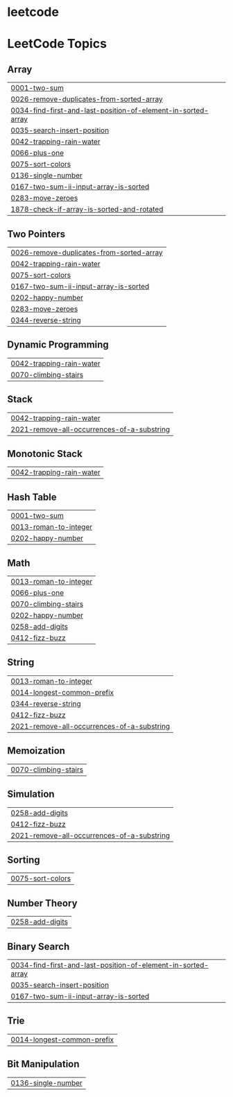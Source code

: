# leetcode
<!---LeetCode Topics Start-->
# LeetCode Topics
## Array
|  |
| ------- |
| [0001-two-sum](https://github.com/thejathangavel/leetcode/tree/master/0001-two-sum) |
| [0026-remove-duplicates-from-sorted-array](https://github.com/thejathangavel/leetcode/tree/master/0026-remove-duplicates-from-sorted-array) |
| [0034-find-first-and-last-position-of-element-in-sorted-array](https://github.com/thejathangavel/leetcode/tree/master/0034-find-first-and-last-position-of-element-in-sorted-array) |
| [0035-search-insert-position](https://github.com/thejathangavel/leetcode/tree/master/0035-search-insert-position) |
| [0042-trapping-rain-water](https://github.com/thejathangavel/leetcode/tree/master/0042-trapping-rain-water) |
| [0066-plus-one](https://github.com/thejathangavel/leetcode/tree/master/0066-plus-one) |
| [0075-sort-colors](https://github.com/thejathangavel/leetcode/tree/master/0075-sort-colors) |
| [0136-single-number](https://github.com/thejathangavel/leetcode/tree/master/0136-single-number) |
| [0167-two-sum-ii-input-array-is-sorted](https://github.com/thejathangavel/leetcode/tree/master/0167-two-sum-ii-input-array-is-sorted) |
| [0283-move-zeroes](https://github.com/thejathangavel/leetcode/tree/master/0283-move-zeroes) |
| [1878-check-if-array-is-sorted-and-rotated](https://github.com/thejathangavel/leetcode/tree/master/1878-check-if-array-is-sorted-and-rotated) |
## Two Pointers
|  |
| ------- |
| [0026-remove-duplicates-from-sorted-array](https://github.com/thejathangavel/leetcode/tree/master/0026-remove-duplicates-from-sorted-array) |
| [0042-trapping-rain-water](https://github.com/thejathangavel/leetcode/tree/master/0042-trapping-rain-water) |
| [0075-sort-colors](https://github.com/thejathangavel/leetcode/tree/master/0075-sort-colors) |
| [0167-two-sum-ii-input-array-is-sorted](https://github.com/thejathangavel/leetcode/tree/master/0167-two-sum-ii-input-array-is-sorted) |
| [0202-happy-number](https://github.com/thejathangavel/leetcode/tree/master/0202-happy-number) |
| [0283-move-zeroes](https://github.com/thejathangavel/leetcode/tree/master/0283-move-zeroes) |
| [0344-reverse-string](https://github.com/thejathangavel/leetcode/tree/master/0344-reverse-string) |
## Dynamic Programming
|  |
| ------- |
| [0042-trapping-rain-water](https://github.com/thejathangavel/leetcode/tree/master/0042-trapping-rain-water) |
| [0070-climbing-stairs](https://github.com/thejathangavel/leetcode/tree/master/0070-climbing-stairs) |
## Stack
|  |
| ------- |
| [0042-trapping-rain-water](https://github.com/thejathangavel/leetcode/tree/master/0042-trapping-rain-water) |
| [2021-remove-all-occurrences-of-a-substring](https://github.com/thejathangavel/leetcode/tree/master/2021-remove-all-occurrences-of-a-substring) |
## Monotonic Stack
|  |
| ------- |
| [0042-trapping-rain-water](https://github.com/thejathangavel/leetcode/tree/master/0042-trapping-rain-water) |
## Hash Table
|  |
| ------- |
| [0001-two-sum](https://github.com/thejathangavel/leetcode/tree/master/0001-two-sum) |
| [0013-roman-to-integer](https://github.com/thejathangavel/leetcode/tree/master/0013-roman-to-integer) |
| [0202-happy-number](https://github.com/thejathangavel/leetcode/tree/master/0202-happy-number) |
## Math
|  |
| ------- |
| [0013-roman-to-integer](https://github.com/thejathangavel/leetcode/tree/master/0013-roman-to-integer) |
| [0066-plus-one](https://github.com/thejathangavel/leetcode/tree/master/0066-plus-one) |
| [0070-climbing-stairs](https://github.com/thejathangavel/leetcode/tree/master/0070-climbing-stairs) |
| [0202-happy-number](https://github.com/thejathangavel/leetcode/tree/master/0202-happy-number) |
| [0258-add-digits](https://github.com/thejathangavel/leetcode/tree/master/0258-add-digits) |
| [0412-fizz-buzz](https://github.com/thejathangavel/leetcode/tree/master/0412-fizz-buzz) |
## String
|  |
| ------- |
| [0013-roman-to-integer](https://github.com/thejathangavel/leetcode/tree/master/0013-roman-to-integer) |
| [0014-longest-common-prefix](https://github.com/thejathangavel/leetcode/tree/master/0014-longest-common-prefix) |
| [0344-reverse-string](https://github.com/thejathangavel/leetcode/tree/master/0344-reverse-string) |
| [0412-fizz-buzz](https://github.com/thejathangavel/leetcode/tree/master/0412-fizz-buzz) |
| [2021-remove-all-occurrences-of-a-substring](https://github.com/thejathangavel/leetcode/tree/master/2021-remove-all-occurrences-of-a-substring) |
## Memoization
|  |
| ------- |
| [0070-climbing-stairs](https://github.com/thejathangavel/leetcode/tree/master/0070-climbing-stairs) |
## Simulation
|  |
| ------- |
| [0258-add-digits](https://github.com/thejathangavel/leetcode/tree/master/0258-add-digits) |
| [0412-fizz-buzz](https://github.com/thejathangavel/leetcode/tree/master/0412-fizz-buzz) |
| [2021-remove-all-occurrences-of-a-substring](https://github.com/thejathangavel/leetcode/tree/master/2021-remove-all-occurrences-of-a-substring) |
## Sorting
|  |
| ------- |
| [0075-sort-colors](https://github.com/thejathangavel/leetcode/tree/master/0075-sort-colors) |
## Number Theory
|  |
| ------- |
| [0258-add-digits](https://github.com/thejathangavel/leetcode/tree/master/0258-add-digits) |
## Binary Search
|  |
| ------- |
| [0034-find-first-and-last-position-of-element-in-sorted-array](https://github.com/thejathangavel/leetcode/tree/master/0034-find-first-and-last-position-of-element-in-sorted-array) |
| [0035-search-insert-position](https://github.com/thejathangavel/leetcode/tree/master/0035-search-insert-position) |
| [0167-two-sum-ii-input-array-is-sorted](https://github.com/thejathangavel/leetcode/tree/master/0167-two-sum-ii-input-array-is-sorted) |
## Trie
|  |
| ------- |
| [0014-longest-common-prefix](https://github.com/thejathangavel/leetcode/tree/master/0014-longest-common-prefix) |
## Bit Manipulation
|  |
| ------- |
| [0136-single-number](https://github.com/thejathangavel/leetcode/tree/master/0136-single-number) |
<!---LeetCode Topics End-->
